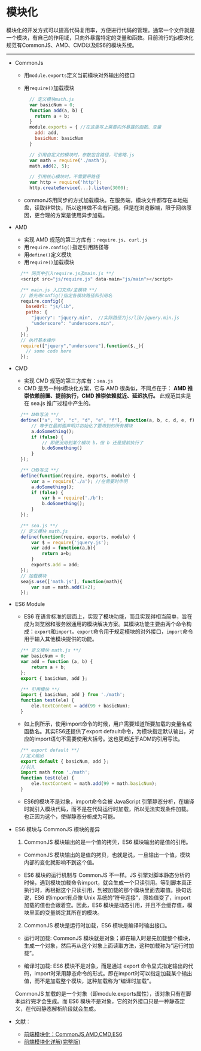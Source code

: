 # 模块化

模块化的开发方式可以提高代码复用率，方便进行代码的管理。通常一个文件就是一个模块，有自己的作用域，只向外暴露特定的变量和函数。目前流行的js模块化规范有CommonJS、AMD、CMD以及ES6的模块系统。

---

- CommonJs
  - 用`module.exports`定义当前模块对外输出的接口
  - 用`require()`加载模块

    ```js
      // 定义模块math.js
      var basicNum = 0;
      function add(a, b) {
        return a + b;
      }
      module.exports = { //在这里写上需要向外暴露的函数、变量
        add: add,
        basicNum: basicNum
      }

      // 引用自定义的模块时，参数包含路径，可省略.js
      var math = require('./math');
      math.add(2, 5);

      // 引用核心模块时，不需要带路径
      var http = require('http');
      http.createService(...).listen(3000);
    ```

  - commonJS用同步的方式加载模块。在服务端，模块文件都存在本地磁盘，读取非常快，所以这样做不会有问题。但是在浏览器端，限于网络原因，更合理的方案是使用异步加载。

- AMD
  - 实现 AMD 规范的第三方库有：`require.js`、`curl.js`
  - 用`require.config()`指定引用路径等
  - 用`define()`定义模块
  - 用`require()`加载模块

  ```js
    /** 网页中引入require.js及main.js **/
    <script src="js/require.js" data-main="js/main"></script>

    /** main.js 入口文件/主模块 **/
    // 首先用config()指定各模块路径和引用名
    require.config({
      baseUrl: "js/lib",
      paths: {
        "jquery": "jquery.min",  //实际路径为js/lib/jquery.min.js
        "underscore": "underscore.min",
      }
    });
    // 执行基本操作
    require(["jquery","underscore"],function($,_){
      // some code here
    });

  ```

- CMD
  - 实现 CMD 规范的第三方库有：`sea.js`
  - CMD 是另一种js模块化方案，它与 AMD 很类似，不同点在于： **AMD 推崇依赖前置、提前执行，CMD 推崇依赖就近、延迟执行。** 此规范其实是在 sea.js 推广过程中产生的。
  
  ```js
    /** AMD写法 **/
    define(["a", "b", "c", "d", "e", "f"], function(a, b, c, d, e, f) { 
        // 等于在最前面声明并初始化了要用到的所有模块
        a.doSomething();
        if (false) {
            // 即便没用到某个模块 b，但 b 还是提前执行了
            b.doSomething()
        } 
    });

    /** CMD写法 **/
    define(function(require, exports, module) {
        var a = require('./a'); //在需要时申明
        a.doSomething();
        if (false) {
            var b = require('./b');
            b.doSomething();
        }
    });

    /** sea.js **/
    // 定义模块 math.js
    define(function(require, exports, module) {
        var $ = require('jquery.js');
        var add = function(a,b){
            return a+b;
        }
        exports.add = add;
    });
    // 加载模块
    seajs.use(['math.js'], function(math){
        var sum = math.add(1+2);
    });
  ```

- ES6 Module
  - ES6 在语言标准的层面上，实现了模块功能，而且实现得相当简单，旨在成为浏览器和服务器通用的模块解决方案。其模块功能主要由两个命令构成：`export`和`import`。`export`命令用于规定模块的对外接口，`import`命令用于输入其他模块提供的功能。
  
  ```js
    /** 定义模块 math.js **/
    var basicNum = 0;
    var add = function (a, b) {
        return a + b;
    };
    export { basicNum, add };

    /** 引用模块 **/
    import { basicNum, add } from './math';
    function test(ele) {
        ele.textContent = add(99 + basicNum);
    }
  ```

  - 如上例所示，使用import命令的时候，用户需要知道所要加载的变量名或函数名。其实ES6还提供了export default命令，为模块指定默认输出，对应的import语句不需要使用大括号。这也更趋近于ADM的引用写法。

  ```js
    /** export default **/
    //定义输出
    export default { basicNum, add };
    //引入
    import math from './math';
    function test(ele) {
        ele.textContent = math.add(99 + math.basicNum);
    }
  ```

  - ES6的模块不是对象，import命令会被 JavaScript 引擎静态分析，在编译时就引入模块代码，而不是在代码运行时加载，所以无法实现条件加载。也正因为这个，使得静态分析成为可能。

- ES6 模块与 CommonJS 模块的差异

  1. CommonJS 模块输出的是一个值的拷贝，ES6 模块输出的是值的引用。

    - CommonJS 模块输出的是值的拷贝，也就是说，一旦输出一个值，模块内部的变化就影响不到这个值。

    - ES6 模块的运行机制与 CommonJS 不一样。JS 引擎对脚本静态分析的时候，遇到模块加载命令import，就会生成一个只读引用。等到脚本真正执行时，再根据这个只读引用，到被加载的那个模块里面去取值。换句话说，ES6 的import有点像 Unix 系统的“符号连接”，原始值变了，import加载的值也会跟着变。因此，ES6 模块是动态引用，并且不会缓存值，模块里面的变量绑定其所在的模块。

  2. CommonJS 模块是运行时加载，ES6 模块是编译时输出接口。

  - 运行时加载: CommonJS 模块就是对象；即在输入时是先加载整个模块，生成一个对象，然后再从这个对象上面读取方法，这种加载称为“运行时加载”。

  - 编译时加载: ES6 模块不是对象，而是通过 export 命令显式指定输出的代码，import时采用静态命令的形式。即在import时可以指定加载某个输出值，而不是加载整个模块，这种加载称为“编译时加载”。

  CommonJS 加载的是一个对象（即module.exports属性），该对象只有在脚本运行完才会生成。而 ES6 模块不是对象，它的对外接口只是一种静态定义，在代码静态解析阶段就会生成。

- 文献：
  - [前端模块化：CommonJS,AMD,CMD,ES6](https://juejin.cn/post/6844903576309858318)
  - [前端模块化详解(完整版)](https://juejin.cn/post/6844903744518389768)


